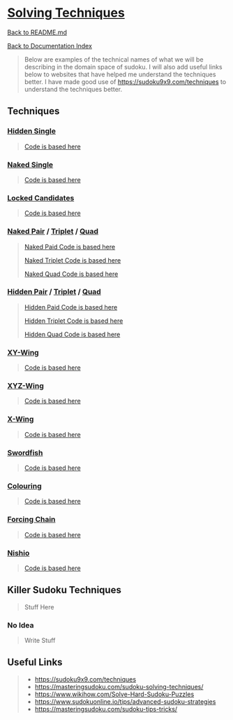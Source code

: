 # [Solving Techniques](https://en.wikipedia.org/wiki/Glossary_of_Sudoku)

[Back to README.md](../README.md)

[Back to Documentation Index](./Index.md)

> Below are examples of the technical names of what we will be describing in the domain space of sudoku.
> I will also add useful links below to websites that have helped me understand the techniques better.
> I have made good use of https://sudoku9x9.com/techniques to understand the techniques better.

## Techniques

### [Hidden Single][1]
> [Code is based here](../sudoku-solver/src/main/kotlin/org/ash/french/killer/sudoko/solvers/implementation/HiddenSingle.kt)

### [Naked Single][2]
> [Code is based here](../sudoku-solver/src/main/kotlin/org/ash/french/killer/sudoko/solvers/implementation/NakedSingle.kt)

### [Locked Candidates][3]
> [Code is based here](../sudoku-solver/src/main/kotlin/org/ash/french/killer/sudoko/solvers/implementation/LockedCandidates.kt)

### [Naked Pair][4] / [Triplet][13] / [Quad][14]
> [Naked Paid Code is based here](../sudoku-solver/src/main/kotlin/org/ash/french/killer/sudoko/solvers/implementation/NakedPair.kt)
>
> [Naked Triplet Code is based here](../sudoku-solver/src/main/kotlin/org/ash/french/killer/sudoko/solvers/implementation/NakedTriplet.kt)
>
> [Naked Quad Code is based here](../sudoku-solver/src/main/kotlin/org/ash/french/killer/sudoko/solvers/implementation/NakedQuad.kt)

### [Hidden Pair][5] / [Triplet][15] / [Quad][16]
> [Hidden Paid Code is based here](../sudoku-solver/src/main/kotlin/org/ash/french/killer/sudoko/solvers/implementation/HiddenPair.kt)
>
> [Hidden Triplet Code is based here](../sudoku-solver/src/main/kotlin/org/ash/french/killer/sudoko/solvers/implementation/HiddenTriplet.kt)
>
> [Hidden Quad Code is based here](../sudoku-solver/src/main/kotlin/org/ash/french/killer/sudoko/solvers/implementation/HiddenQuad.kt)

### [XY-Wing][6]
> [Code is based here](../sudoku-solver/src/main/kotlin/org/ash/french/killer/sudoko/solvers/implementation/XYWing.kt)

### [XYZ-Wing][7]
> [Code is based here](../sudoku-solver/src/main/kotlin/org/ash/french/killer/sudoko/solvers/implementation/XYZWing.kt)

### [X-Wing][8]
> [Code is based here](../sudoku-solver/src/main/kotlin/org/ash/french/killer/sudoko/solvers/implementation/XWing.kt)

### [Swordfish][9]
> [Code is based here](../sudoku-solver/src/main/kotlin/org/ash/french/killer/sudoko/solvers/implementation/Swordfish.kt)

### [Colouring][10]
> [Code is based here](../sudoku-solver/src/main/kotlin/org/ash/french/killer/sudoko/solvers/implementation/Colouring.kt)

### [Forcing Chain][11]
> [Code is based here](../sudoku-solver/src/main/kotlin/org/ash/french/killer/sudoko/solvers/implementation/ForcingChain.kt)

### [Nishio][12]
> [Code is based here](../sudoku-solver/src/main/kotlin/org/ash/french/killer/sudoko/solvers/implementation/Nishio.kt)

## Killer Sudoku Techniques
> Stuff Here

### No Idea
> Write Stuff

## Useful Links

> * https://sudoku9x9.com/techniques
> * https://masteringsudoku.com/sudoku-solving-techniques/
> * https://www.wikihow.com/Solve-Hard-Sudoku-Puzzles
> * https://www.sudokuonline.io/tips/advanced-sudoku-strategies
> * https://masteringsudoku.com/sudoku-tips-tricks/

[1]: https://sudoku9x9.com/techniques/hiddensingle/
[2]: https://sudoku9x9.com/techniques/nakedsingle/
[3]: https://sudoku9x9.com/techniques/lockedcandidates/
[4]: https://sudoku9x9.com/techniques/nakedpair
[5]: https://sudoku9x9.com/techniques/hiddenpair/   
[6]: https://sudoku9x9.com/techniques/xywing/
[7]: https://sudoku9x9.com/techniques/xyzwing/
[8]: https://sudoku9x9.com/techniques/xwing/
[9]: https://sudoku9x9.com/techniques/swordfish/
[10]: https://sudoku9x9.com/techniques/coloring/
[11]: https://sudoku9x9.com/techniques/forcingchain/
[12]: https://sudoku9x9.com/techniques/nishio/
[13]: https://sudoku9x9.com/techniques/nakedtriplet/
[14]: https://sudoku9x9.com/techniques/nakedquad/
[15]: https://sudoku9x9.com/techniques/hiddentriplet/
[16]: https://sudoku9x9.com/techniques/hiddenquad/
